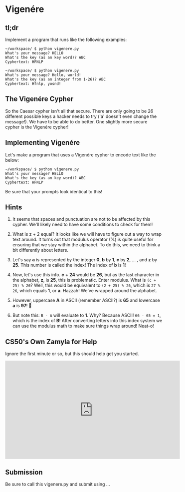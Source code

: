 # Vigenére

## tl;dr

Implement a program that runs like the following examples:

```
~/workspace/ $ python vigenere.py
What's your message? HELLO
What's the key (as an key word)? ABC
Cyphertext: HFNLP
```

```
~/workspace/ $ python vigenere.py
What's your message? Hello, world!
What's the key (as an integer from 1-26)? ABC
Cyphertext: Hfnlp, yosnd!
```

## The Vigenére Cypher

So the Caesar cypher isn't all that secure. There are only going to be 26 different possible keys a hacker needs to try ('a' doesn't even change the message!). We have to be able to do better. One slightly more secure cypher is the Vigenére cypher!

<!--Info on how vigenere works -->

## Implementing Vigenére

Let's make a program that uses a Vigenére cypher to encode text like the below:

```
~/workspace/ $ python vigenere.py
What's your message? HELLO
What's the key (as an key word)? ABC
Cyphertext: HFNLP
```

Be sure that your prompts look identical to this!

## Hints

1. It seems that spaces and punctuation are not to be affected by this cypher. We'll likely need to have some conditions to check for them!

2. What is z + 2 equal? It looks like we will have to figure out a way to wrap text around. It turns out that modulus operator (%) is quite useful for ensuring that we stay within the alphabet. To do this, we need to think a bit differently about letters.

3. Let's say **a** is represented by the integer **0**, **b** by **1**, **c** by **2**, ... , and **z** by **25**. This number is called the index! The index of **b** is **1**!

4. Now, let's use this info. **c** + **24** would be **26**, but as the last character in the alphabet, **z**, is **25**, this is problematic. Enter modulus. What is `(c + 25) % 26`? Well, this would be equivalent to `(2 + 25) % 26`, which is `27 % 26`, which equals **1**, or **a**. Hazzah! We've wrapped around the alphabet.

5. However, uppercase **A** in ASCII (remember ASCII?) is **65** and lowercase **a** is **97**! 😬

6. But note this: `B - A` will evaluate to **1**. Why? Because ASCII! `66 - 65 = 1`, which is the index of **B**! After converting letters into this index system we can use the modulus math to make sure things wrap around! Neat-o!

## CS50's Own Zamyla for Help

Ignore the first minute or so, but this should help get you started.

<iframe width="560" height="315" src="https://www.youtube.com/embed/n4gcWaHKhoU?start=52" frameborder="0" allow="autoplay; encrypted-media" allowfullscreen></iframe>

## Submission

Be sure to call this vigenere.py and submit using ...
